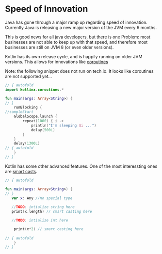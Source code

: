 # Speed of Innovation

Java has gone through a major ramp up regarding speed of innovation. Currently Java is releasing a new major version of the JVM every 6 months.

This is good news for all java developers, but there is one Problem: most businesses are not able to keep up with that speed, and therefore most businesses are still on JVM 8 (or even older versions). 

Kotlin has its own release cycle, and is happily running on older JVM versions. This allows for innovations like [coroutines](https://github.com/Kotlin/kotlinx.coroutines/blob/master/coroutines-guide.md)

Note: the following snippet does not run on tech.io. It looks like coroutines are not supported yet...

```kotlin runnable
// { autofold
import kotlinx.coroutines.*

fun main(args: Array<String>) {
// }
    runBlocking {
//sampleStart
    GlobalScope.launch {
        repeat(1000) { i ->
            println("I'm sleeping $i ...")
            delay(500L)
        }
    }
    delay(1300L) 
// { autofold
    }
// }
```

Kotlin has some other advanced features. One of the most interessting ones are [smart casts](https://kotlinlang.org/docs/reference/typecasts.html). 

```kotlin runnable
// { autofold

fun main(args: Array<String>) {
// }
   var x: Any //no special type
   
   //TODO: intialize string here
   print(x.length) // smart casting here

   //TODO: intialize int here

    print(x*2) // smart casting here
    
// { autofold
    }
// }
```
